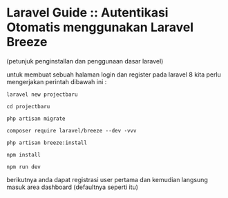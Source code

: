 # Laravel Guide :: Autentikasi Otomatis menggunakan Laravel Breeze
(petunjuk penginstallan dan penggunaan dasar laravel)

untuk membuat sebuah halaman login dan register pada laravel 8 kita perlu mengerjakan perintah dibawah ini :
```
laravel new projectbaru

cd projectbaru

php artisan migrate

composer require laravel/breeze --dev -vvv

php artisan breeze:install

npm install

npm run dev
```

berikutnya anda dapat registrasi user pertama dan kemudian langsung masuk area dashboard (defaultnya seperti itu)
